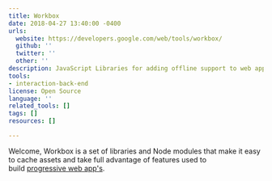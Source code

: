 ```yaml
---
title: Workbox
date: 2018-04-27 13:40:00 -0400
urls:
  website: https://developers.google.com/web/tools/workbox/
  github: ''
  twitter: ''
  other: ''
description: JavaScript Libraries for adding offline support to web apps
tools:
- interaction-back-end
license: Open Source
language: ''
related_tools: []
tags: []
resources: []

---
```

Welcome, Workbox is a set of libraries and Node modules that make it easy to cache assets and take full advantage of features used to build [progressive web app's](https://developers.google.com/web/progressive-web-apps/).